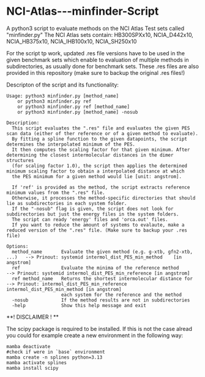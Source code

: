 # NCI-Atlas---minfinder-Script
A python3 script to evaluate methods on the NCI Atlas Test sets called "minfinder.py"
The NCI Atlas sets contain: HB300SPXx10, NCIA_D442x10, NCIA_HB375x10, NCIA_IHB100x10, NCIA_SH250x10

For the script tp work, updated .res file versions have to be used in the given benchmark sets
which enable to evaluation of multiple methods in subdirectories, as usually done for benchmark sets.
These .res files are also provided in this repository (make sure to backup the original .res files!)

Descripton of the script and its functionality:

    Usage: python3 minfinder.py [method_name]
        or python3 minfinder.py ref 
        or python3 minfinder.py ref [method_name]
        or python3 minfinder.py [method_name] -nosub 
    
    Description:
      This script evaluates the ".res" file and evaluates the given PES scan data (either of ther reference or of a given method to evaluate).
      By fitting a spline function to the given datapoints, the script determines the interpolated minimum of the PES.
      It then computes the scaling factor for that given minimum. After determining the closest intermolecular distances in the dimer structures 
      (for scaling factor 1.0), the script then applies the determined minimum scaling factor to obtain a interpolated distance at which
      the PES minimum for a given method would lie [unit: angstrom].
    
      If 'ref' is provided as the method, the script extracts reference minimum values from the ".res" file.
      Otherwise, it processes the method-specific directories that should lie as subdirectories in each system folder.
      If the "-nosub" flag is given, the script does not look for subdirectories but just the energy files in the system folders.
      The script can ready 'energy' files and 'orca.out' files.
      If you want to reduce the amount of systems to evalaute, make a reduced version of the ".res" file. (Make sure to backup your .res file)

    Options:
      method_name       Evaluate the given method (e.g. g-xtb, gfn2-xtb, ...)   --> Prinout: systemid intermol_dist_PES_min_method    [in angstrom]
      ref               Evaluate the minima of the reference method             --> Prinout: systemid intermol_dist_PES_min_reference [in angstrom]
      ref method_name   Returns the shortest intermolecular distance for        --> Prinout: intermol_dist_PES_min_reference intermol_dist_PES_min_method [in angstrom]
                        each system for the reference and the method
      -nosub            If the method results are not in subdirectories        
      -help             Show this help message and exit

**! DISCLAIMER ! **

The scipy package is required to be installed. If this is not the case alread you could for example create a new environment in the following way:

```
mamba deactivate
#check if were in `base` environment
mamba create -n splines python=3.13
mamba activate splines
mamba install scipy
```
